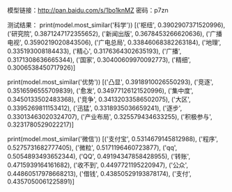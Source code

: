 模型链接：http://pan.baidu.com/s/1bo1knMZ 密码：p7zn

测试结果：
print(model.most_similar('科学'))
[('枢纽', 0.3902907371520996), ('研究院', 0.3871247172355652), ('新闻出版', 0.3678453266620636), ('广播电视', 0.3590219020843506), ('广电总局', 0.33846068382263184), ('地理', 0.335193008184433), ('精心', 0.3176364302635193), ('广播', 0.3171308636665344), ('国家', 0.30400609970092773), ('精细', 0.3006538450717926)]

print(model.most_similar('优势'))
[('凸显', 0.3918910026550293), ('竞逐', 0.3516596555709839), ('愈发', 0.34977126121520996), ('集中度', 0.3450133502483368), ('竞争', 0.34132033586502075), ('大区', 0.3395269811153412), ('迅猛', 0.3318935036659241), ('逐步', 0.33013463020324707), ('产业布局', 0.325579434633255), ('积极参与', 0.3231780529022217)]

print(model.most_similar('微信'))
[('支付宝', 0.5314679145812988), ('程序', 0.5275731682777405), ('微粒', 0.5171196460723877), ('qq', 0.5054893493652344), ('QQ', 0.49194347858428955), ('转账', 0.4715939164161682), ('收不到', 0.4497721195220947), ('公众', 0.44860517978668213), ('借钱', 0.43850529193878174), ('支付', 0.4357050061225891)]
